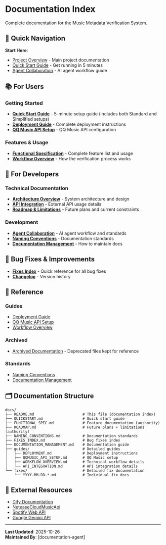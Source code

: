 # Documentation Index

Complete documentation for the Music Metadata Verification System.

## 📍 Quick Navigation

**Start Here**:

- [Project Overview](../README.md) - Main project documentation
- [Quick Start Guide](QUICKSTART.md) - Get running in 5 minutes
- [Agent Collaboration](../AGENTS.md) - AI agent workflow guide

## 📚 For Users

### Getting Started

- **[Quick Start Guide](QUICKSTART.md)** - 5-minute setup guide (includes both Standard and Simplified setups)
- **[Deployment Guide](guides/DEPLOYMENT.md)** - Complete deployment instructions
- **[QQ Music API Setup](guides/QQMUSIC_API_SETUP.md)** - QQ Music API configuration

### Features & Usage

- **[Functional Specification](FUNCTIONAL_SPEC.md)** - Complete feature list and usage
- **[Workflow Overview](guides/WORKFLOW_OVERVIEW.md)** - How the verification process works

## 🔧 For Developers

### Technical Documentation

- **[Architecture Overview](guides/WORKFLOW_OVERVIEW.md)** - System architecture and design
- **[API Integration](guides/API_INTEGRATION.md)** - External API usage details
- **[Roadmap & Limitations](ROADMAP.md)** - Future plans and current constraints

### Development

- **[Agent Collaboration](../AGENTS.md)** - AI agent workflow and standards
- **[Naming Conventions](NAMING_CONVENTIONS.md)** - Documentation standards
- **[Documentation Management](DOCUMENTATION_MANAGEMENT.md)** - How to maintain docs

## 🐛 Bug Fixes & Improvements

- **[Fixes Index](FIXES_INDEX.md)** - Quick reference for all bug fixes
- **[Changelog](../CHANGELOG.md)** - Version history

## 📖 Reference

### Guides

- [Deployment Guide](guides/DEPLOYMENT.md)
- [QQ Music API Setup](guides/QQMUSIC_API_SETUP.md)
- [Workflow Overview](guides/WORKFLOW_OVERVIEW.md)

### Archived

- [Archived Documentation](archive/README.md) - Deprecated files kept for reference

### Standards

- [Naming Conventions](NAMING_CONVENTIONS.md)
- [Documentation Management](DOCUMENTATION_MANAGEMENT.md)

## 🗂️ Documentation Structure

```
docs/
├── README.md                      # This file (documentation index)
├── QUICKSTART.md                  # Quick start guide
├── FUNCTIONAL_SPEC.md             # Feature documentation (authority)
├── ROADMAP.md                     # Future plans + limitations (authority)
├── NAMING_CONVENTIONS.md          # Documentation standards
├── FIXES_INDEX.md                 # Bug fixes index
├── DOCUMENTATION_MANAGEMENT.md    # Documentation guide
├── guides/                        # Detailed guides
│   ├── DEPLOYMENT.md              # Deployment instructions
│   ├── QQMUSIC_API_SETUP.md       # QQ Music setup
│   ├── WORKFLOW_OVERVIEW.md       # Technical workflow details
│   └── API_INTEGRATION.md         # API integration details
└── fixes/                         # Detailed fix documentation
    └── YYYY-MM-DD-*.md            # Individual fix docs
```

## 🔗 External Resources

- [Dify Documentation](https://docs.dify.ai/)
- [NeteaseCloudMusicApi](https://github.com/Binaryify/NeteaseCloudMusicApi)
- [Spotify Web API](https://developer.spotify.com/documentation/web-api)
- [Google Gemini API](https://ai.google.dev/gemini-api/docs)

---

**Last Updated**: 2025-10-26  
**Maintained By**: [documentation-agent]
